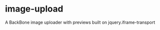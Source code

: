 image-upload
============

A BackBone image uploader with previews built on jquery.iframe-transport

